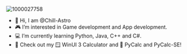![1000027758](https://github.com/user-attachments/assets/d957a807-2f50-4f75-a71b-0be83a769985)

- 👋 Hi, I am @Chill-Astro
- 🎮 I’m interested in Game development and App development.
- 💻 I’m currently learning Python, Java, C++ and C#.
- 💾 Check out my 🪟 WinUI 3 Calculator and 🐍 PyCalc and PyCalc-SE! 

<!---
Chill-Astro/Chill-Astro is a ✨ special ✨ repository because its `README.md` (this file) appears on your GitHub profile.
You can click the Preview link to take a look at your changes.
--->
